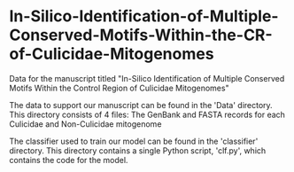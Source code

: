 # In-Silico-Identification-of-Multiple-Conserved-Motifs-Within-the-CR-of-Culicidae-Mitogenomes
Data for the manuscript titled "In-Silico Identification of Multiple Conserved Motifs Within the Control Region of Culicidae Mitogenomes"

The data to support our manuscript can be found in the 'Data' directory.
This directory consists of 4 files: The GenBank and FASTA records for each Culicidae and Non-Culicidae mitogenome

The classifier used to train our model can be found in the 'classifier' directory.
This directory contains a single Python script, 'clf.py', which contains the code for the model.
